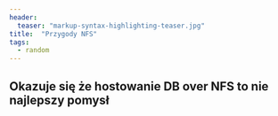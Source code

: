 ```yaml
---
header:
  teaser: "markup-syntax-highlighting-teaser.jpg"
title:  "Przygody NFS"
tags:
  - random
---
```


## Okazuje się że hostowanie DB over NFS to nie najlepszy pomysł
  